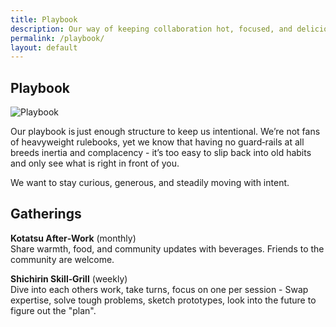 ```yaml
---
title: Playbook
description: Our way of keeping collaboration hot, focused, and deliciously informal.
permalink: /playbook/
layout: default
---
```



## Playbook

<p class="brand-wrapper">
  <img src="{{ site.baseurl }}/assets/img/playbook_ico.png" alt="Playbook" class="brand-mark">
</p>

Our playbook is just enough structure to keep us intentional. We’re not fans of heavyweight rulebooks, yet we know that having no guard‑rails at all breeds inertia and complacency - it’s too easy to slip back into old habits and only see what is right in front of you.

We want to stay curious, generous, and steadily moving with intent.

## Gatherings

**Kotatsu After‑Work** (monthly)<br>
Share warmth, food, and community updates with beverages. Friends to the community are welcome.

**Shichirin Skill‑Grill** (weekly)<br>
Dive into each others work, take turns, focus on one per session -
Swap expertise, solve tough problems, sketch prototypes, look into the future to figure out the "plan".
